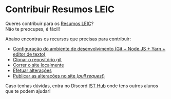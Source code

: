 # Contribuir Resumos LEIC

Queres contribuir para os [Resumos LEIC](https://resumos.leic.pt)?  
Não te preocupes, é fácil!

Abaixo encontras os recursos que precisas para contribuir:

- [Configuração do ambiente de desenvolvimento (Git + Node.JS + Yarn + editor de texto)](./development-environment.md)
- [Clonar o repositório git](./git-clone.md)
- [Correr o site localmente](./running-locally.md)
- [Efetuar alterações](./changing-content.md)
- [Publicar as alterações no site (_pull request_)](./submitting-changes.md)

Caso tenhas dúvidas, entra no Discord [IST Hub](https://isthub.pt) onde tens outros alunos que te podem ajudar!
